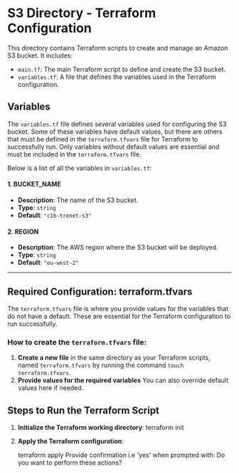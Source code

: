 # **S3 Directory - Terraform Configuration**

This directory contains Terraform scripts to create and manage an Amazon S3 bucket. It includes:

- `main.tf`: The main Terraform script to define and create the S3 bucket.
- `variables.tf`: A file that defines the variables used in the Terraform configuration.

## **Variables**

The `variables.tf` file defines several variables used for configuring the S3 bucket. Some of these variables have default values, but there are others that must be defined in the `terraform.tfvars` file for Terraform to successfully run. Only variables without default values are essential and must be included in the `terraform.tfvars` file.

Below is a list of all the variables in `variables.tf`:

#### **1. BUCKET_NAME**
- **Description**: The name of the S3 bucket.
- **Type**: `string`
- **Default**: `"c16-trenet-s3"`

#### **2. REGION**
- **Description**: The AWS region where the S3 bucket will be deployed.
- **Type**: `string`
- **Default**: `"eu-west-2"`

---

## **Required Configuration: terraform.tfvars**

The `terraform.tfvars` file is where you provide values for the variables that do not have a default. These are essential for the Terraform configuration to run successfully.

### How to create the `terraform.tfvars` file:

1. **Create a new file** in the same directory as your Terraform scripts, named `terraform.tfvars` by running the command `touch terraform.tfvars`.
2. **Provide values for the required variables** You can also override default values here if needed.

## **Steps to Run the Terraform Script**

1. **Initialize the Terraform working directory**:
   terraform init
   
2. **Apply the Terraform configuration**:

   terraform apply
   Provide confirmation i.e 'yes' when prompted with: Do you want to perform these actions?
